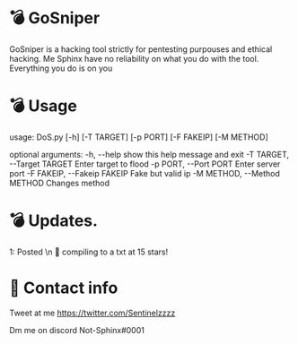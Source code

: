 # :bomb: GoSniper
GoSniper is a hacking tool strictly for pentesting purpouses and ethical hacking. Me Sphinx have no reliability on what you do with the tool. Everything you do is on you

# :bomb: Usage

usage: DoS.py [-h] [-T TARGET] [-p PORT] [-F FAKEIP] [-M METHOD]

optional arguments:
  -h, --help            show this help message and exit
  -T TARGET, --Target TARGET
                        Enter target to flood
  -p PORT, --Port PORT  Enter server port
  -F FAKEIP, --Fakeip FAKEIP
                        Fake but valid ip
  -M METHOD, --Method METHOD
                        Changes method
                        
# :bomb: Updates.
1: Posted \n
:rocket: compiling to a txt at 15 stars!
 # :rocket: Contact info
 
 Tweet at me https://twitter.com/Sentinelzzzz
 
 Dm me on discord Not-Sphinx#0001
